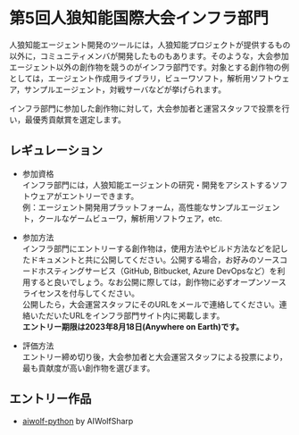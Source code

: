 # 第5回人狼知能国際大会インフラ部門

人狼知能エージェント開発のツールには，人狼知能プロジェクトが提供するもの以外に，コミュニティメンバが開発したものもあります。そのような，大会参加エージェント以外の創作物を競うのがインフラ部門です。対象とする創作物の例としては，エージェント作成用ライブラリ，ビューワソフト，解析用ソフトウェア，サンプルエージェント，対戦サーバなどが挙げられます。

インフラ部門に参加した創作物に対して，大会参加者と運営スタッフで投票を行い，最優秀貢献賞を選定します。

## レギュレーション
- 参加資格  
インフラ部門には，人狼知能エージェントの研究・開発をアシストするソフトウェアがエントリーできます。  
例：エージェント開発用プラットフォーム，高性能なサンプルエージェント，クールなゲームビューワ，解析用ソフトウェア，etc.

- 参加方法  
インフラ部門にエントリーする創作物は，使用方法やビルド方法などを記したドキュメントと共に公開してください。公開する場合，お好みのソースコードホスティングサービス（GitHub, Bitbucket, Azure DevOpsなど）を利用すると良いでしょう。なお公開に際しては，創作物に必ずオープンソースライセンスを付与してください。  
公開したら，大会運営スタッフにそのURLをメールで連絡してください。連絡いただいたURLをインフラ部門サイト内に掲載します。  
**エントリー期限は2023年8月18日(Anywhere on Earth)です。**

- 評価方法  
エントリー締め切り後，大会参加者と大会運営スタッフによる投票により，最も貢献度が高い創作物を選びます。

## エントリー作品
- [aiwolf-python](https://github.com/AIWolfSharp/aiwolf-python) by AIWolfSharp